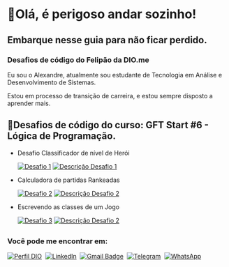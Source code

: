 ## 
# 👋Olá, é perigoso andar sozinho! 
## Embarque nesse guia para não ficar perdido.
### Desafios de código do Felipão da DIO.me

Eu sou o Alexandre, atualmente sou estudante de Tecnologia em Análise e Desenvolvimento de Sistemas.

Estou em processo de transição de carreira, e estou sempre disposto a aprender mais.

## 🥇Desafios de código do curso: GFT Start #6 - Lógica de Programação.
- Desafio Classificador de nível de Herói

   [![Desafio 1](https://img.shields.io/badge/-Desafio%201-000)](https://github.com/alexandrefnas/desafio-felipao/tree/main/1-Desafio/index.js)
[![Descrição Desafio 1](https://img.shields.io/badge/-Descrição-000)](https://github.com/alexandrefnas/desafio-felipao/tree/main/1-Desafio/Descricao.md)&nbsp;
- Calculadora de partidas Rankeadas

  [![Desafio 2](https://img.shields.io/badge/-Desafio%202-000)](https://github.com/alexandrefnas/desafio-felipao/tree/main/2-Desafio/index.js)
[![Descrição Desafio 2](https://img.shields.io/badge/-Descrição-000)](https://github.com/alexandrefnas/desafio-felipao/tree/main/2-Desafio/Descricao.md)&nbsp;

- Escrevendo as classes de um Jogo

  [![Desafio 3](https://img.shields.io/badge/-Desafio%203-000)](https://github.com/alexandrefnas/desafio-felipao/tree/main/3-Desafio/index.js)
[![Descrição Desafio 2](https://img.shields.io/badge/-Descrição-000)](https://github.com/alexandrefnas/desafio-felipao/tree/main/3-Desafio/Descricao.md)&nbsp;

##
###  Você pode me encontrar em:

[![Perfil DIO](https://img.shields.io/badge/-Perfil%20DIO-000?informational?style=for-the-badge&logo=gitbook&logoColor=blue)](https://www.dio.me/users/alexandrefnas)&nbsp;
[![LinkedIn](https://img.shields.io/badge/LinkedIn-000?informational?style=for-the-badge&logo=linkedin&logoColor=blue)](https://www.linkedin.com/in/alexandre-fernandes-do-nascimento-2749092b6/)&nbsp;
[![Gmail Badge](https://img.shields.io/badge/-alexandrefnas@gmail.com-000?informational?style=for-the-badge&logo=Gmail&logoColor=red&ink=mailto:alexandrefnas@gmail.com)](mailto:alexandrefnas@gmail.com)&nbsp;
[![Telegram](https://img.shields.io/badge/Telegram-000?informational?style=for-the-badge&logo=telegram&logoColor=2CA5E0)](https://t.me/alexandrefnas)&nbsp;
[![WhatsApp](https://img.shields.io/badge/WhatsApp-000?informational?style=for-the-badge&logo=whatsapp&logoColor=2CA5E0)](https://wa.me/5534984093426)

##